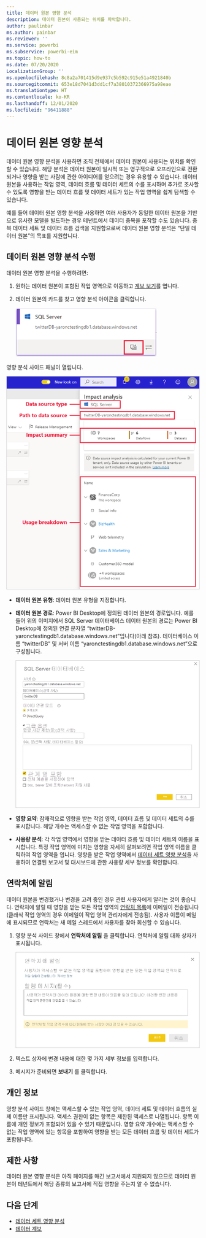 ```yaml
---
title: 데이터 원본 영향 분석
description: 데이터 원본이 사용되는 위치를 파악합니다.
author: paulinbar
ms.author: painbar
ms.reviewer: ''
ms.service: powerbi
ms.subservice: powerbi-eim
ms.topic: how-to
ms.date: 07/20/2020
LocalizationGroup: ''
ms.openlocfilehash: 8c8a2a701415d9e937c5b592c915e51a4921840b
ms.sourcegitcommit: 653e18d7041d3dd1cf7a38010372366975a98eae
ms.translationtype: HT
ms.contentlocale: ko-KR
ms.lasthandoff: 12/01/2020
ms.locfileid: "96411888"
---
```

# <a name="data-source-impact-analysis"></a>데이터 원본 영향 분석

데이터 원본 영향 분석을 사용하면 조직 전체에서 데이터 원본이 사용되는 위치를 확인할 수 있습니다. 해당 분석은 데이터 원본이 일시적 또는 영구적으로 오프라인으로 전환되거나 영향을 받는 사람에 관한 아이디어를 얻으려는 경우 유용할 수 있습니다. 데이터 원본을 사용하는 작업 영역, 데이터 흐름 및 데이터 세트의 수를 표시하며 추가로 조사할 수 있도록 영향을 받는 데이터 흐름 및 데이터 세트가 있는 작업 영역을 쉽게 탐색할 수 있습니다.

예를 들어 데이터 원본 영향 분석을 사용하면 여러 사용자가 동일한 데이터 원본을 기반으로 유사한 모델을 빌드하는 경우 테넌트에서 데이터 중복을 포착할 수도 있습니다. 중복 데이터 세트 및 데이터 흐름 검색을 지원함으로써 데이터 원본 영향 분석은 “단일 데이터 원본”의 목표를 지원합니다.

## <a name="perform-data-source-impact-analysis"></a>데이터 원본 영향 분석 수행

데이터 원본 영향 분석을 수행하려면:

1. 원하는 데이터 원본이 포함된 작업 영역으로 이동하고 [계보 보기](service-data-lineage.md)를 엽니다.
1. 데이터 원본의 카드를 찾고 영향 분석 아이콘을 클릭합니다.

    ![영향 분석 단추를 보여 주는 데이터 원본 카드의 스크린샷.](media/service-data-source-impact-analysis/data-source-impact-analysis-button.png)
 
영향 분석 사이드 패널이 열립니다.

![데이터 원본 영향 분석 사이드 창의 스크린샷.](media/service-data-source-impact-analysis/data-source-impact-analyis-side-pane.png)
 
* **데이터 원본 유형**: 데이터 원본 유형을 지정합니다.
* **데이터 원본 경로**: Power BI Desktop에 정의된 데이터 원본의 경로입니다. 예를 들어 위의 이미지에서 SQL Server 데이터베이스 데이터 원본의 경로는 Power BI Desktop에 정의된 연결 문자열 “twitterDB-yaronctestingdb1.database.windows.net”입니다(아래 참조). 데이터베이스 이름 “twitterDB” 및 서버 이름 “yaronctestingdb1.database.windows.net”으로 구성됩니다.

    ![Power BI Desktop에 있는 연결 문자열 정의의 스크린샷.](media/service-data-source-impact-analysis/connection-string-definition-in-desktop.png)
 
* **영향 요약**: 잠재적으로 영향을 받는 작업 영역, 데이터 흐름 및 데이터 세트의 수를 표시합니다. 해당 개수는 액세스할 수 없는 작업 영역을 포함합니다.
* **사용량 분석**: 각 작업 영역에서 영향을 받는 데이터 흐름 및 데이터 세트의 이름을 표시합니다. 특정 작업 영역에 미치는 영향을 자세히 살펴보려면 작업 영역 이름을 클릭하여 작업 영역을 엽니다. 영향을 받은 작업 영역에서 [데이터 세트 영향 분석](service-dataset-impact-analysis.md)을 사용하여 연결된 보고서 및 대시보드에 관한 사용량 세부 정보를 확인합니다.

## <a name="notify-contacts"></a>연락처에 알림

데이터 원본을 변경했거나 변경을 고려 중인 경우 관련 사용자에게 알리는 것이 좋습니다. 연락처에 알릴 때 영향을 받는 모든 작업 영역의 [연락처 목록](service-create-the-new-workspaces.md#create-a-contact-list)에 이메일이 전송됩니다(클래식 작업 영역의 경우 이메일이 작업 영역 관리자에게 전송됨). 사용자 이름이 메일에 표시되므로 연락처는 새 메일 스레드에서 사용자를 찾아 회신할 수 있습니다. 

1. 영향 분석 사이드 창에서 **연락처에 알림** 을 클릭합니다. 연락처에 알림 대화 상자가 표시됩니다.

   ![데이터 원본 알림 연락처 대화 상자의 스크린샷.](media/service-data-source-impact-analysis/notify-contacts-dialog.png)

1. 텍스트 상자에 변경 내용에 대한 몇 가지 세부 정보를 입력합니다.
1. 메시지가 준비되면 **보내기** 를 클릭합니다.

## <a name="privacy"></a>개인 정보

영향 분석 사이드 창에는 액세스할 수 있는 작업 영역, 데이터 세트 및 데이터 흐름의 실제 이름만 표시됩니다. 액세스 권한이 없는 항목은 제한된 액세스로 나열됩니다. 항목 이름에 개인 정보가 포함되어 있을 수 있기 때문입니다.
영향 요약 개수에는 액세스할 수 없는 작업 영역에 있는 항목을 포함하여 영향을 받는 모든 데이터 흐름 및 데이터 세트가 포함됩니다.

## <a name="limitations"></a>제한 사항

데이터 원본 영향 분석은 아직 페이지를 매긴 보고서에서 지원되지 않으므로 데이터 원본이 테넌트에서 해당 종류의 보고서에 직접 영향을 주는지 알 수 없습니다.

## <a name="next-steps"></a>다음 단계

* [데이터 세트 영향 분석](service-dataset-impact-analysis.md)
* [데이터 계보](service-data-lineage.md)